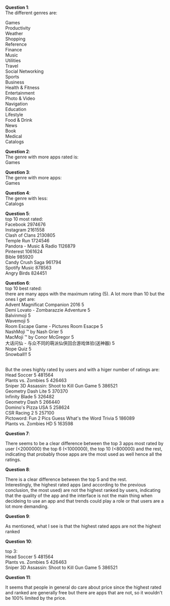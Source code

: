 
**Question 1**:<br>
The different genres are:<br>

Games<br>
Productivity<br>
Weather<br>
Shopping<br>
Reference<br>
Finance<br>
Music<br>
Utilities<br>
Travel<br>
Social Networking<br>
Sports<br>
Business<br>
Health & Fitness<br>
Entertainment<br>
Photo & Video<br>
Navigation<br>
Education<br>
Lifestyle<br>
Food & Drink<br>
News<br>
Book<br>
Medical<br>
Catalogs<br>


**Question 2**:<br>
The genre with more apps rated is:<br>
Games<br>

**Question 3**:<br>
The genre with more apps:<br>
Games<br>

**Question 4**:<br>
The genre with less:<br>
Catalogs<br>

**Question 5**:<br>
top 10 most rated:<br>
Facebook	2974676<br>
Instagram	2161558<br>
Clash of Clans	2130805<br>
Temple Run	1724546<br>
Pandora - Music & Radio	1126879<br>
Pinterest	1061624<br>
Bible	985920<br>
Candy Crush Saga	961794 <br>
Spotify Music	878563<br>
Angry Birds	824451<br>

**Question 6**:<br>
top 10 best rated:<br>
there are many apps with the maximum rating (5). A lot more than 10 but the ones I get are:<br>
Advent Magnificat Companion 2016	5<br>
Demi Lovato - Zombarazzie Adventure	5<br>
Balvinmoji	5<br>
Wavemoji	5<br>
Room Escape Game - Pictures Room Esacpe	5<br>
NashMoji ™ by Nash Grier	5<br>
MacMoji ™  by Conor McGregor	5<br>
大话问仙 - 与众不同的萌派仙侠回合游戏体验(送神器)	5<br>
Nope Quiz	5<br>
Snowball!!	5<br><br>

But the ones highly rated by users and with a higer number of ratings are:<br>
Head Soccer	5	481564<br>
Plants vs. Zombies	5	426463<br>
Sniper 3D Assassin: Shoot to Kill Gun Game	5	386521<br>
Geometry Dash Lite	5	370370<br>
Infinity Blade	5	326482<br>
Geometry Dash	5	266440<br>
Domino's Pizza USA	5	258624<br>
CSR Racing 2	5	257100<br>
Pictoword: Fun 2 Pics Guess What's the Word Trivia	5	186089<br>
Plants vs. Zombies HD	5	163598<br>

**Question 7**:<br>

There seems to be a clear difference between the top 3 apps most rated by user (<2000000) the top 6 (<1000000), the top 10 (<800000) and the rest, indicating that probably those apps are the most used as well hence all the ratings.<br>

**Question 8**:<br>

There is a clear difference between the top 5 and the rest.<br>
Interestingly, the highest rated apps (and according to the previous conclusion, the most used) are not the highest ranked by users, indicating that the quality of the app and the interface is not the main thing when decideing to use an app and that trends could play a role or that users are a lot more demanding.<br>

**Question 9**:<br>

As mentioned, what I see is that the highest rated apps are not the highest ranked<br>

**Question 10**:<br>

top 3:<br>
Head Soccer	5	481564<br>
Plants vs. Zombies	5	426463<br>
Sniper 3D Assassin: Shoot to Kill Gun Game	5	386521<br>


**Question 11**:<br>

It seems that people in general do care about price since the highest rated and ranked are generally free but there are apps that are not, so it wouldn't be 100% limited by the price.
